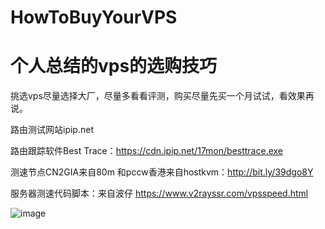 # HowToBuyYourVPS
# 个人总结的vps的选购技巧
挑选vps尽量选择大厂，尽量多看看评测，购买尽量先买一个月试试，看效果再说。

路由测试网站ipip.net

路由跟踪软件Best Trace：https://cdn.ipip.net/17mon/besttrace.exe

测速节点CN2GIA来自80m
和pccw香港来自hostkvm：http://bit.ly/39dgo8Y 

服务器测速代码脚本：来自波仔
https://www.v2rayssr.com/vpsspeed.html

![image](https://github.com/ligl0702/HowToBuyYourVPS/blob/master/howtobugvps.jpg)

